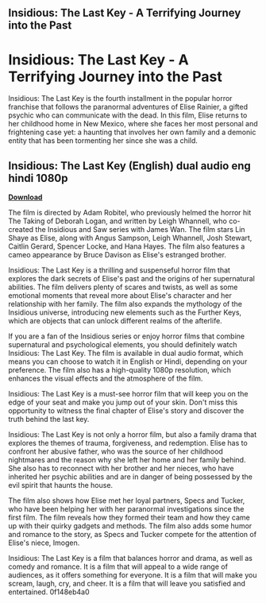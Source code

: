 ## Insidious: The Last Key - A Terrifying Journey into the Past

  
# Insidious: The Last Key - A Terrifying Journey into the Past
 
Insidious: The Last Key is the fourth installment in the popular horror franchise that follows the paranormal adventures of Elise Rainier, a gifted psychic who can communicate with the dead. In this film, Elise returns to her childhood home in New Mexico, where she faces her most personal and frightening case yet: a haunting that involves her own family and a demonic entity that has been tormenting her since she was a child.
 
## Insidious: The Last Key (English) dual audio eng hindi 1080p


[**Download**](https://www.google.com/url?q=https%3A%2F%2Furllio.com%2F2tKW9M&sa=D&sntz=1&usg=AOvVaw1ZDdRZ5zvqkgn_8cGdsNcO)

 
The film is directed by Adam Robitel, who previously helmed the horror hit The Taking of Deborah Logan, and written by Leigh Whannell, who co-created the Insidious and Saw series with James Wan. The film stars Lin Shaye as Elise, along with Angus Sampson, Leigh Whannell, Josh Stewart, Caitlin Gerard, Spencer Locke, and Hana Hayes. The film also features a cameo appearance by Bruce Davison as Elise's estranged brother.
 
Insidious: The Last Key is a thrilling and suspenseful horror film that explores the dark secrets of Elise's past and the origins of her supernatural abilities. The film delivers plenty of scares and twists, as well as some emotional moments that reveal more about Elise's character and her relationship with her family. The film also expands the mythology of the Insidious universe, introducing new elements such as the Further Keys, which are objects that can unlock different realms of the afterlife.
 
If you are a fan of the Insidious series or enjoy horror films that combine supernatural and psychological elements, you should definitely watch Insidious: The Last Key. The film is available in dual audio format, which means you can choose to watch it in English or Hindi, depending on your preference. The film also has a high-quality 1080p resolution, which enhances the visual effects and the atmosphere of the film.
 
Insidious: The Last Key is a must-see horror film that will keep you on the edge of your seat and make you jump out of your skin. Don't miss this opportunity to witness the final chapter of Elise's story and discover the truth behind the last key.
  
Insidious: The Last Key is not only a horror film, but also a family drama that explores the themes of trauma, forgiveness, and redemption. Elise has to confront her abusive father, who was the source of her childhood nightmares and the reason why she left her home and her family behind. She also has to reconnect with her brother and her nieces, who have inherited her psychic abilities and are in danger of being possessed by the evil spirit that haunts the house.
 
The film also shows how Elise met her loyal partners, Specs and Tucker, who have been helping her with her paranormal investigations since the first film. The film reveals how they formed their team and how they came up with their quirky gadgets and methods. The film also adds some humor and romance to the story, as Specs and Tucker compete for the attention of Elise's niece, Imogen.
 
Insidious: The Last Key is a film that balances horror and drama, as well as comedy and romance. It is a film that will appeal to a wide range of audiences, as it offers something for everyone. It is a film that will make you scream, laugh, cry, and cheer. It is a film that will leave you satisfied and entertained.
 0f148eb4a0
